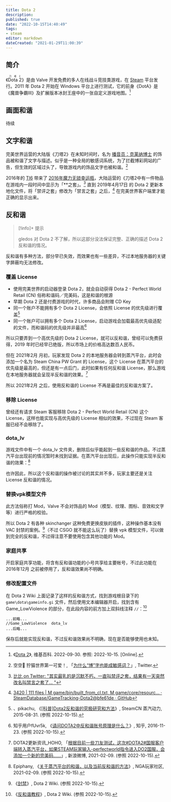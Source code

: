```yaml
---
title: Dota 2
description:
published: true
date: "2022-10-15T14:40:49"
tags:
- steam
editor: markdown
dateCreated: "2021-01-29T11:00:39"
---
```


## 简介

《<ruby>Dota 2<rp>(</rp><rt>刀塔2</rt><rp>)</rp></ruby>》是由 Valve 开发免费的多人在线战斗竞技类游戏，在 [Steam](/game/数字分发平台/Steam.md) 平台发行。2011 年 Dota 2 开始在 Windows 平台上进行测试，它的前身《DotA》是《魔兽争霸III》及扩展版本冰封王座中的一张自定义游戏地图。[^wiki]

[^wiki]: 《[Dota 2](https://zh.wikipedia.org/wiki/Dota_2)》, 维基百科. 2022-09-30. 参照: 2022-10-15. [Online].

## 画面和谐

待续

## 文字和谐

完美世界运营的大陆版《刀塔2》在未知时间时，名为 [播音员：克莱纳博士][] 的饰品被和谐了文字与描述。似乎是一种全局的敏感词系统，为了拦截博彩网站的广告，但生效的区域过头了，导致游戏内的饰品文字也被和谐。[^dota2_bc]

[播音员：克莱纳博士]: https://web.archive.org/web/20210129052728/https://steamcommunity.com/market/listings/570/Announcer:%20Dr.%20Kleiner

[^dota2_bc]: 空空🌟 狞猫世界第一可爱！, 「[为什么“博”字也能成敏感词？](https://web.archive.org/web/20200628140551/https://twitter.com/Solitude_Sola/status/1277238439986057216)」, Twitter.

2016年的 [TI6][] 带来了 [2016年魔力无锁幸运瓶][]，大陆运营的《刀塔2中有一件物品在游戏内一段时间中显示为「\*\*之套」。[^dota2_jpzt] 直到 2019年4月17日 的 Dota 2 更新本地化文件，将「禁评之套」修改为「禁言之套」之后，[^dota2_190417update] 在完美世界客户端里才能正确的显示出来。

[TI6]: https://zh.wikipedia.org/zh-hans/2016年Dota_2国际邀请赛

[2016年魔力无锁幸运瓶]: https://web.archive.org/web/20210129062131/https://dota2-zh.gamepedia.com/2016年魔力无锁幸运瓶

<!--这也是「沉默术士〇禁评」这个梗的由来。-->

[^dota2_jpzt]: [比比 on Twitter: "其实最乳的是沉默不朽，一直叫禁评之套，结果有一天突然改名叫禁言之套了… "](https://archive.is/rpv5D "https://twitter.com/OctahedronBB/status/1277248207811035136")

[^dota2_190417update]: [3420 | 111 files | M game/bin/built_from_cl.txt, M game/core/resourc… · SteamDatabase/GameTracking-Dota2@bfe61de · GitHub](https://web.archive.org/web/20210129061902/https://github.com/SteamDatabase/GameTracking-Dota2/commit/bfe61dee6254b1b1e87af540dce1b1e5be02f5ff#diff-1851c9caf37c3f8a401381b22ce8bcb1612d07f68350f9c539001191555977bd)

## 反和谐

> [!info]+ 提示
>
> gledos 对 Dota 2 不了解，所以这部分没法保证完整、正确的描述 Dota 2 反和谐的情况。

反和谐有多种方法，部分早已失效，而效果也有一些差异，不过本地服务器的关键字屏蔽均无法修改。

### 覆盖 License

+   使用完美世界的启动器登录 Dota 2，就会自动获得 Dota 2 - Perfect World Retail (CN) 俗称和谐码／完美码，这是和谐的根源
+   早期 Dota 2 还是付费游戏的时代，许多商品会附赠 CD Key
+   同一个账户不能拥有多个 Dota 2 License，会依照 License 的优先级进行覆盖[^t139116]
+   同一个账户可以拥有多个 Dota 2 License，启动游戏会加载最高优先级适配的文件，而和谐码的优先级并非最高[^50334]

[^50334]: 知乎用户fUvr5k, 《[请问DOTA2中反和谐账号原理是什么？](https://www.zhihu.com/question/38050334)》, 知乎, 2016-11-23. (参照 2022-10-15).

[^t139116]: 、pikachu, 《[[科普]Dota2反和谐的究极研究和方法](https://web.archive.org/web/20150904003339/http://steamcn.com/t139116-1-1)》, SteamCN 蒸汽动力, 2015-08-31. (参照 2022-10-15).

所以只要弄到一个高优先级的 Dota 2 License，就可以反和谐，曾经可以免费获得，2019 年时已经早已绝版，所以市场上的价格高达数百人民币。

但在 2021年2月 月初，玩家发现 Dota 2 的本地服务器会转到蒸汽平台，此时会添加一个名为 Steam China PW Grant 的 License，这个 License 在蒸汽平台的优先级是最高的，但还是有一点后门，此时如果有任何反和谐 License，那么游戏在本地服务器就会呈现半反和谐的效果。[^qWFj3]

[^qWFj3]: DOTA2更新资讯_HOHO, 「[根据目前一些刀友测试，这次\#DOTA2\#国服客户端转入蒸汽平台，如果STEAM玩家输入-perfectworld指令进入DO2国服，会添加一个新的完美码……](http://archive.ph/qWFj3 "https://weibo.com/5799916826/K16kD1SmC")」, 新浪微博, 2021-02-09. (参照 2022-10-15).

所以 2021年2月 之后，使用反和谐的 License 不再是最佳的反和谐方案了。

### 移除 License

曾经还有请求 Steam 客服移除 Dota 2 - Perfect World Retail (CN) 这个 License，这样也能实现与高优先级的 License 相似的效果，不过现在 Steam 客服已经不会移除了。

### dota_lv

游戏文件中有一个 dota_lv 文件夹，删除后似乎能起到一些反和谐的作品，不过蒸汽平台出现前的情况暂时未找到证据。在蒸汽平台出现后，此操作只能实现半反和谐的效果：[^89852]

[^89852]: Epiphany, 《[关于蒸汽平台的和谐，以及当前反和谐的方法](https://web.archive.org/web/20221015055740/https://webcache.googleusercontent.com/search?q=cache:u8fzsDyatKAJ:https://ngabbs.com/read.php%3Ftid%3D25489852)》, NGA玩家社区, 2021-02-09. (参照 2022-10-15).

也许因此，所以这个反和谐的操作被讨论的其实并不多，玩家主要还是关注 License 反和谐的情况。

### 替换vpk模型文件

此方法俗称打 Mod，Valve 不会对饰品的 Mod（模型、纹理、图标、音效和文字等）进行严格的校验。

所以 Dota 2 有各种 skinchanger 这种免费更换皮肤的插件，这种操作基本没有 VAC 封禁的案例。[^d2wvac]（不过 CSGO 就不能这么玩了）替换 vpk 模型文件，可以做到完全的反和谐，不过得注意不要使用包含其他功能的 Mod。

[^d2wvac]: 《[封禁](https://web.archive.org/web/20210916163948/https://dota2.fandom.com/zh/wiki/封禁)》, Dota 2 Wiki. (参照 2022-10-15).


### 家庭共享

开启家庭共享功能，将含有反和谐功能的小号共享给主要帐号，不过此功能在 2016年12月 之前被停用了，反和谐效果尚不明确。

### 修改配置文件

在 Dota 2 Wiki 上面记录了这样的反和谐方式，找到游戏根目录下的 `game\dota\gameinfo.gi` 文件，然后使用文本编辑器开启，找到含有 Game_LowViolence 的部分，在此段内容的前方加上双斜线注释 `//`：[^d2wac]

[^d2wac]: 《[反和谐教程](https://web.archive.org/web/20221015114637/https://dota2.fandom.com/zh/wiki/反和谐教程?so=search)》, Dota 2 Wiki. (参照 2022-10-15).

```text
...前略...
//Game_LowViolence	dota_lv
...后略...
```

保存后就能实现反和谐，不过反和谐效果尚不明确，现在是否能够使用也未知。
